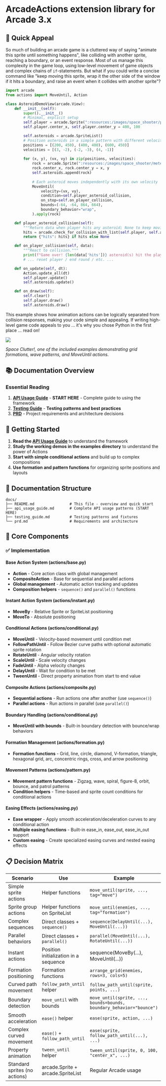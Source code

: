 # ArcadeActions extension library for Arcade 3.x

## 🚀 Quick Appeal

So much of building an arcade game is a cluttered way of saying "animate this sprite until something happens", like colliding with another sprite, reaching a boundary, or an event response. Most of us manage this complexity in the game loop, using low-level movement of game objects and complex chains of `if`-statements. But what if you could write a concise command like "keep moving this sprite, wrap it the other side of the window if it hits a boundary, and raise an event when it collides with another sprite"? 

```python 
import arcade
from actions import MoveUntil, Action

class AsteroidDemoView(arcade.View):
    def __init__(self):
        super().__init__()
        # Minimal, explicit setup
        self.player = arcade.Sprite(":resources:/images/space_shooter/playerShip1_green.png")
        self.player.center_x, self.player.center_y = 400, 100

        self.asteroids = arcade.SpriteList()
        # Position asteroids in a simple pattern with different velocities
        positions = [(200, 450), (400, 400), (600, 450)]
        velocities = [(3, -2), (-2, -3), (4, -1)]
        
        for (x, y), (vx, vy) in zip(positions, velocities):
            rock = arcade.Sprite(":resources:/images/space_shooter/meteorGrey_big1.png")
            rock.center_x, rock.center_y = x, y
            self.asteroids.append(rock)
            
            # Each asteroid moves independently with its own velocity
            MoveUntil(
                velocity=(vx, vy),
                condition=self.player_asteroid_collision,
                on_stop=self.on_player_collision,
                bounds=(-64, -64, 864, 664),
                boundary_behavior="wrap",
            ).apply(rock)

    def player_asteroid_collision(self):
        """Return data when player hits any asteroid; None to keep moving."""
        hits = arcade.check_for_collision_with_list(self.player, self.asteroids)
        return {"hits": hits} if hits else None

    def on_player_collision(self, data):
        """React to collision."""
        print(f"Game over! {len(data['hits'])} asteroid(s) hit the player.")
        # ... reset player / end round / etc. ...

    def on_update(self, dt):
        Action.update_all(dt)
        self.player.update()
        self.asteroids.update()

    def on_draw(self):
        self.clear()
        self.player.draw()
        self.asteroids.draw()
```
This example shows how animation actions can be logically separated from collision responses, making your code simple and appealing. 
If writing high-level game code appeals to you ... it's why you chose Python in the first place ... read on!

<img src="https://github.com/bcorfman/gif_resources/blob/main/space_clutter.gif?raw=true"/>

*Space Clutter!, one of the included examples demonstrating grid formations, wave patterns, and MoveUntil actions.*

## 📚 Documentation Overview

### Essential Reading
1. **[API Usage Guide](docs/api_usage_guide.md)** - **START HERE** - Complete guide to using the framework
2. **[Testing Guide](docs/testing_guide.md)** - **Testing patterns and best practices**
3. **[PRD](docs/prd.md)** - Project requirements and architecture decisions


## 🚀 Getting Started

1. **Read the [API Usage Guide](api_usage_guide.md)** to understand the framework
2. **Study the working demos in the examples directory** to understand the power of Actions
3. **Start with simple conditional actions** and build up to complex compositions
4. **Use formation and pattern functions** for organizing sprite positions and layouts

## 📖 Documentation Structure

```
docs/
├── README.md                # This file - overview and quick start
├── api_usage_guide.md       # Complete API usage patterns (START HERE)
├── testing_guide.md         # Testing patterns and fixtures
└── prd.md                   # Requirements and architecture
```

## 🔧 Core Components

### ✅ Implementation

#### Base Action System (actions/base.py)
- **Action** - Core action class with global management
- **CompositeAction** - Base for sequential and parallel actions
- **Global management** - Automatic action tracking and updates
- **Composition helpers** - `sequence()` and `parallel()` functions

#### Instant Action System (actions/instant.py)
- **MoveBy** - Relative Sprite or SpriteList positioning
- **MoveTo** - Absolute positioning

#### Conditional Actions (actions/conditional.py)
- **MoveUntil** - Velocity-based movement until condition met
- **FollowPathUntil** - Follow Bezier curve paths with optional automatic sprite rotation
- **RotateUntil** - Angular velocity rotation
- **ScaleUntil** - Scale velocity changes  
- **FadeUntil** - Alpha velocity changes
- **DelayUntil** - Wait for condition to be met
- **TweenUntil** - Direct property animation from start to end value

#### Composite Actions (actions/composite.py)
- **Sequential actions** - Run actions one after another (use `sequence()`)
- **Parallel actions** - Run actions in parallel (use `parallel()`)

#### Boundary Handling (actions/conditional.py)
- **MoveUntil with bounds** - Built-in boundary detection with bounce/wrap behaviors

#### Formation Management (actions/formation.py)
- **Formation functions** - Grid, line, circle, diamond, V-formation, triangle, hexagonal grid, arc, concentric rings, cross, and arrow positioning

#### Movement Patterns (actions/pattern.py)
- **Movement pattern functions** - Zigzag, wave, spiral, figure-8, orbit, bounce, and patrol patterns
- **Condition helpers** - Time-based and sprite count conditions for conditional actions

#### Easing Effects (actions/easing.py)
- **Ease wrapper** - Apply smooth acceleration/deceleration curves to any conditional action
- **Multiple easing functions** - Built-in ease_in, ease_out, ease_in_out support
- **Custom easing** - Create specialized easing curves and nested easing effects

## 📋 Decision Matrix

| Scenario | Use | Example |
|----------|-----|---------|
| Simple sprite actions | Helper functions | `move_until(sprite, ..., tag="move")` |
| Sprite group actions | Helper functions on SpriteList | `move_until(enemies, ..., tag="formation")` |
| Complex sequences | Direct classes + `sequence()` | `sequence(DelayUntil(...), MoveUntil(...))` |
| Parallel behaviors | Direct classes + `parallel()` | `parallel(MoveUntil(...), RotateUntil(...))` |
| Instant actions | Position initialization in a sequence | sequence(MoveBy(...), MoveUntil(...)) |
| Formation positioning | Formation functions | `arrange_grid(enemies, rows=3, cols=5)` |
| Curved path movement | `follow_path_until` helper | `follow_path_until(sprite, points, ...)` |
| Boundary detection | `move_until` with bounds | `move_until(sprite, ..., bounds=bounds, boundary_behavior="bounce")` |
| Smooth acceleration | `ease()` helper | `ease(sprite, action, ...)` |
| Complex curved movement | `ease()` + `follow_path_until` | `ease(sprite, follow_path_until(...), ...)` |
| Property animation | `tween_until` helper | `tween_until(sprite, 0, 100, "center_x", ...)` |
| Standard sprites (no actions) | arcade.Sprite + arcade.SpriteList | Regular Arcade usage |
